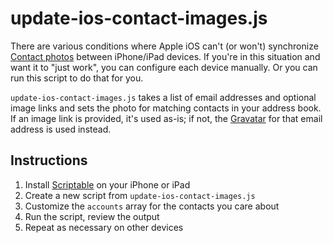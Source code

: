 # update-ios-contact-images.js

There are various conditions where Apple iOS can't (or won't) synchronize [Contact photos](https://support.apple.com/kb/PH2662) between iPhone/iPad devices.
If you're in this situation and want it to "just work", you can configure each device manually.
Or you can run this script to do that for you.

`update-ios-contact-images.js` takes a list of email addresses and optional image links and sets the photo for matching contacts in your address book.
If an image link is provided, it's used as-is; if not, the [Gravatar](https://gravatar.com/) for that email address is used instead.

## Instructions

1. Install [Scriptable](https://scriptable.app/) on your iPhone or iPad
2. Create a new script from `update-ios-contact-images.js`
3. Customize the `accounts` array for the contacts you care about
4. Run the script, review the output
5. Repeat as necessary on other devices